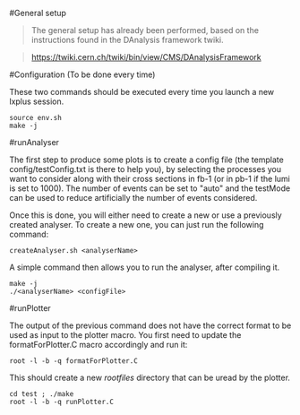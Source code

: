 #General setup

> The general setup has already been performed, based on the instructions found in the DAnalysis framework twiki.

> https://twiki.cern.ch/twiki/bin/view/CMS/DAnalysisFramework

#Configuration (To be done every time)
  
These two commands should be executed every time you launch a new lxplus session.

    source env.sh
    make -j  

#runAnalyser

The first step to produce some plots is to create a config file (the template config/testConfig.txt is there to help you), by selecting the processes you want to consider along with their cross sections in fb-1 (or in pb-1 if the lumi is set to 1000). The number of events can be set to "auto" and the testMode can be used to reduce artificially the number of events considered.

Once this is done, you will either need to create a new or use a previously created analyser. To create a new one, you can just run the following command:

    createAnalyser.sh <analyserName>

A simple command then allows you to run the analyser, after compiling it.      

    make -j
    ./<analyserName> <configFile>

#runPlotter

The output of the previous command does not have the correct format to be used as input to the plotter macro. You first need to update the formatForPlotter.C macro accordingly and run it:

    root -l -b -q formatForPlotter.C 

This should create a new *rootfiles* directory that can be uread by the plotter.

    cd test ; ./make
    root -l -b -q runPlotter.C